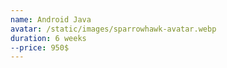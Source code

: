 ```yaml
---
name: Android Java
avatar: /static/images/sparrowhawk-avatar.webp
duration: 6 weeks
--price: 950$
---
```

